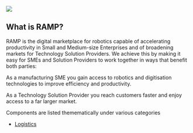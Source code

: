 ![](https://avatars.githubusercontent.com/u/68951837?s=200&v=4)

## What is RAMP?

RAMP is the digital marketplace for robotics capable of accelerating productivity in Small and Medium-size Enterprises and of broadening markets for Technology Solution Providers.  We achieve this by making it easy for SMEs and Solution Providers to work together in ways that benefit both parties:

As a manufacturing SME you gain access to robotics and digitisation technologies to improve efficiency and productivity.

As a Technology Solution Provider you reach customers faster and enjoy access to a far larger market.


Components are listed themematically under various categories

- [Logistics](./logistics)

